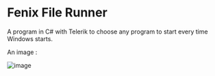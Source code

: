 # Fenix File Runner

A program in C# with Telerik to choose any program to start every time Windows starts.

An image :
 
![image](https://1.bp.blogspot.com/-s6a_HtJqpkY/XrxcPFHstwI/AAAAAAAABTk/LqJIidYX85cezSc9zzeD1sQ-mkzIf2CTgCLcBGAsYHQ/s400/fenixfilerrunner10.jpg)

